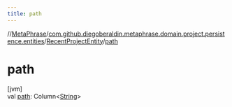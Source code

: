 ```yaml
---
title: path
---
```

//[MetaPhrase](../../../index.html)/[com.github.diegoberaldin.metaphrase.domain.project.persistence.entities](../index.html)/[RecentProjectEntity](index.html)/[path](path.html)



# path



[jvm]\
val [path](path.html): Column&lt;[String](https://kotlinlang.org/api/latest/jvm/stdlib/kotlin/-string/index.html)&gt;





